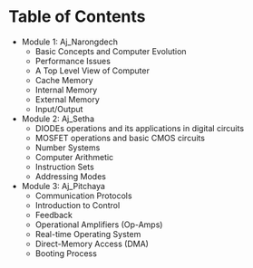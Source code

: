 # Table of Contents
- Module 1: Aj_Narongdech
	- Basic Concepts and Computer Evolution
	- Performance Issues
	- A Top Level View of Computer
	- Cache Memory
	- Internal Memory
	- External Memory
	- Input/Output
- Module 2: Aj_Setha
	- DIODEs operations and its applications in digital circuits
	- MOSFET operations and basic CMOS circuits
	- Number Systems
	- Computer Arithmetic
	- Instruction Sets
	- Addressing Modes
- Module 3: Aj_Pitchaya
	- Communication Protocols
	- Introduction to Control
	- Feedback
	- Operational Amplifiers (Op-Amps)
	- Real-time Operating System
	- Direct-Memory Access (DMA)
	- Booting Process
